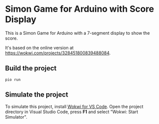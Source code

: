 # Simon Game for Arduino with Score Display

This is a Simon Game for Arduino with a 7-segment display to show the score. 

It's based on the online version at https://wokwi.com/projects/328451800839488084.

## Build the project

```
pio run
```

## Simulate the project

To simulate this project, install [Wokwi for VS Code](https://marketplace.visualstudio.com/items?itemName=wokwi.wokwi-vscode). Open the project directory in Visual Studio Code, press **F1** and select "Wokwi: Start Simulator".
